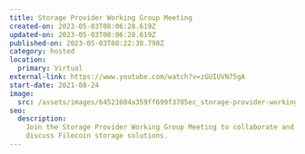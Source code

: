```yaml
---
title: Storage Provider Working Group Meeting
created-on: 2023-05-03T08:06:28.619Z
updated-on: 2023-05-03T08:06:28.619Z
published-on: 2023-05-03T08:22:38.798Z
category: hosted
location:
  primary: Virtual
external-link: https://www.youtube.com/watch?v=zGUIUVN75gA
start-date: 2021-08-24
image:
  src: /assets/images/64521604a359ff699f3705ec_storage-provider-working-group.png
seo:
  description:
    Join the Storage Provider Working Group Meeting to collaborate and
    discuss Filecoin storage solutions.
---
```

